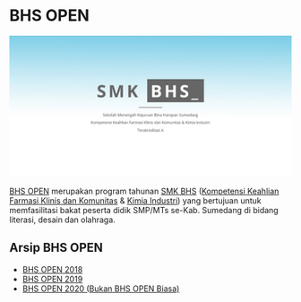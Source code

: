 # BHS OPEN

![BHS OPEN](https://github.com/smkbhs/bhs-open/blob/main/smk-bhs.jpg?raw=true)

[BHS OPEN](https://smkbhs.sch.id/bhs-open) merupakan program tahunan [SMK BHS](https://smkbhs.sch.id/) ([Kompetensi Keahlian Farmasi Klinis dan Komunitas](https://smkbhs.sch.id/farmasi) & [Kimia Industri](https://smkbhs.sch.id/kimia-industri)) yang bertujuan untuk memfasilitasi bakat peserta didik SMP/MTs se-Kab. Sumedang di bidang literasi, desain dan olahraga.

## Arsip BHS OPEN

* [BHS OPEN 2018](https://www.youtube.com/watch?v=0JlisNOq-KE)
* [BHS OPEN 2019](https://smkbhs.sch.id/informasi/bhs-open/)
* [BHS OPEN 2020 (Bukan BHS OPEN Biasa)](https://github.com/smkbhs/bhs-open/tree/main/2020)
